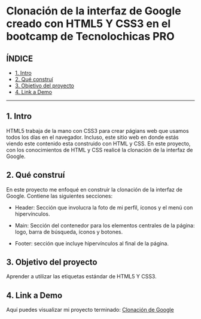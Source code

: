 # Clonación de la interfaz de Google creado con HTML5 Y CSS3 en el bootcamp de Tecnolochicas PRO


## **ÍNDICE**

* [1. Intro](https://github.com/Gabriela-Ale/Google-Cloning/blob/main/README.md#1-intro)
* [2. Qué construí](https://github.com/Gabriela-Ale/Google-Cloning/blob/main/README.md#2-qu%C3%A9-constru%C3%AD)
* [3. Objetivo del proyecto](https://github.com/Gabriela-Ale/Google-Cloning/blob/main/README.md#3-objetivo-del-proyecto)
* [4. Link a Demo](https://github.com/Gabriela-Ale/Google-Cloning/blob/main/README.md#4-link-a-demo)

****

## 1. Intro
HTML5 trabaja de la mano con CSS3 para crear págians web que usamos todos los días en el navegador. Incluso, este sitio web en donde estás viendo este contenido esta construido con HTML y CSS. En este proyecto, con los conocimientos de HTML y CSS realicé la clonación de la interfaz de Google. 

## 2. Qué construí
En este proyecto me enfoqué en construir la clonación de la interfaz de Google. 
Contiene las siguientes secciones: 

* Header: Sección que involucra la foto de mi perfil, íconos y el menú con hipervínculos.

* Main: Sección del contenedor para los elementos centrales de la página: logo, barra de búsqueda, íconos y botones. 

* Footer: sección que incluye hipervínculos al final de la página. 

## 3. Objetivo del proyecto
Aprender a utilizar las etiquetas estándar de HTML5 Y CSS3. 

## 4. Link a Demo
Aquí puedes visualizar mi proyecto terminado: [Clonación de Google](#)
